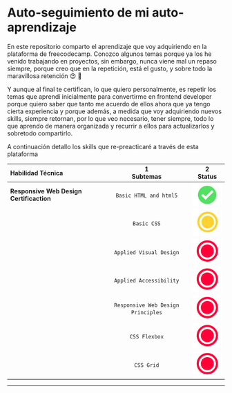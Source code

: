 # Auto-seguimiento de mi auto-aprendizaje

En este repositorio comparto el aprendizaje que voy adquiriendo en la plataforma de freecodecamp.
Conozco algunos temas porque ya los he venido trabajando en proyectos, sin embargo,
nunca viene mal un repaso siempre, porque creo que en la repetición, está el gusto, y sobre todo la maravillosa retención 😍 🧠

Y aunque al final te certifican, lo que quiero personalmente, es repetir los temas que aprendí inicialmente para convertirme en frontend developer porque quiero saber que tanto me acuerdo de ellos ahora que ya tengo cierta experiencia y porque además, a medida que voy adquiriendo nuevos skills, siempre retornan, por lo que veo necesario, tener siempre, todo lo que aprendo de manera organizada y recurrir a ellos para actualizarlos y sobretodo compartirlo.

A continuación detallo los skills que re-preacticaré a través de esta plataforma

| Habilidad Técnica                        |           1<br>Subtemas            |                2<br>Status                 |
| :--------------------------------------- | :--------------------------------: | :----------------------------------------: |
| **Responsive Web Design Certificaction** |       `Basic HTML and html5`       |     ![listo](notes/imgs/complete.png)      |
|                                          |            `Basic CSS`             | ![en progreso](notes/imgs/in_progress.png) |
|                                          |      `Applied Visual Design`       |    ![todavía](notes/imgs/no_start.png)     |
|                                          |      `Applied Accessibility`       |    ![todavía](notes/imgs/no_start.png)     |
|                                          | `Responsive Web Design Principles` |    ![todavía](notes/imgs/no_start.png)     |
|                                          |           `CSS Flexbox`            |    ![todavía](notes/imgs/no_start.png)     |
|                                          |             `CSS Grid`             |    ![todavía](notes/imgs/no_start.png)     |

---
